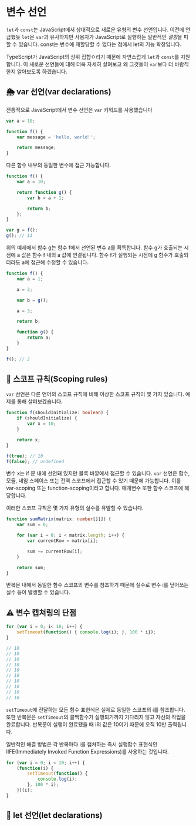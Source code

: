 # 변수 선언

`let`과 `const`는 JavaScript에서 상대적으로 새로운 유형의 변수 선언입니다.
이전에 언급했듯 `let`은 `var`과 유사하지만 사용자가 JavaScript로 실행하는 일반적인 *결함*을 피할 수 있습니다.
const는 변수에 재할당할 수 없다는 점에서 let의 기능 확장입니다.

TypeScript가 JavaScript의 상위 집합ㅇ리기 때문에 자연스럽게 `let`과 `const`를 지원합니다.
이 새로운 선언들에 대해 더욱 자세히 살펴보고 왜 그것들이 `var`보다 더 바람직한지 알아보도록 하겠습니다.

## 🌦 var 선언(var declarations)

전통적으로 JavaScript에서 변수 선언은 `var` 키워드를 사용했습니다

```javascript
var a = 10;

function f() {
    var message = 'hello, world!';

    return message;
}
```

다른 함수 내부의 동일한 변수에 접근 가능합니다.

```javascript
function f() {
    var a = 10;

    return function g() {
        var b = a + 1;

        return b;
    };
}

var g = f();
g(); // 11
```

위의 예제에서 함수 g는 함수 f에서 선언된 변수 a를 획득합니다.
함수 g가 호출되는 시점에 a 값은 함수 f 내의 a 값에 연결됩니다.
함수 f가 실행되는 시점에 g 함수가 호출되더라도 a에 접근해 수정할 수 있습니다.

```javascript
function f() {
    var a = 1;

    a = 2;

    var b = g();

    a = 3;

    return b;

    function g() {
        return a;
    }
}

f(); // 2
```

####

## 🔗 스코프 규칙(Scoping rules)

`var` 선언은 다른 언어의 스코프 규칙에 비해 이상한 스코프 규칙이 몇 가지 있습니다.
예제를 통해 살펴보겠습니다.

```typescript
function f(shouldInitialize: boolean) {
    if (shouldInitialize) {
        var x = 10;
    }

    return x;
}

f(true); // 10
f(false); // undefined
```

변수 x는 if 문 내에 선언돼 있지만 블록 바깥에서 접근할 수 있습니다.
`var` 선언은 함수, 모듈, 네임 스페이스 또는 전역 스코프에서 접근할 수 있기 때문에 가능합니다.
이를 var-scoping 또는 function-scoping이라고 합니다.
매개변수 또한 함수 스코프에 해당합니다.

이러한 스코프 규칙은 몇 가지 유형의 실수를 유발할 수 있습니다.

```typescript
function sumMatrix(matrix: number[][]) {
    var sum = 0;

    for (var i = 0; i < matrix.length; i++) {
        var currentRow = matrix[i];

        sum += currentRow[i];
    }

    return sum;
}
```

반복문 내에서 동일한 함수 스코프의 변수를 참조하기 때문에 실수로 변수 i를 덮어쓰는 실수 등이 발생할 수 있습니다.

####

## ⚠️ 변수 캡쳐링의 단점

```javascript
for (var i = 0; i< 10; i++) {
    setTimeout(function() { console.log(i); }, 100 * i});
}

// 10
// 10
// 10
// 10
// 10
// 10
// 10
// 10
// 10
// 10
```

`setTimeout`에 전달하는 모든 함수 표현식은 실제로 동일한 스코프의 i를 참조합니다.
또한 반복문은 `setTimeout`의 콜백함수가 실행되기까지 기다리지 않고 자신의 작업을 완료합니다.
반복문이 실행이 완료됐을 때 i의 값은 10이기 때문에 오직 10만 출력됩니다.

일반적인 해결 방법은 각 반복마다 i를 캡쳐하는 즉시 실행함수 표현식인 IIFE(Immediately Invoked Function Expressions)를 사용하는 것입니다.

```javascript
for (var i = 0; i < 10; i++) {
    (function(i) {
        setTimeout(function() {
            console.log(i);
        }, 100 * i);
    })(i);
}
```

####

## 🌝 let 선언(let declarations)
